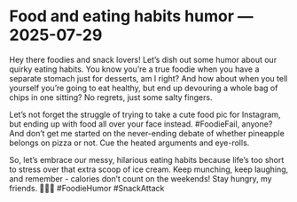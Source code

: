 # Food and eating habits humor — 2025-07-29

Hey there foodies and snack lovers! Let’s dish out some humor about our quirky eating habits. You know you’re a true foodie when you have a separate stomach just for desserts, am I right? And how about when you tell yourself you’re going to eat healthy, but end up devouring a whole bag of chips in one sitting? No regrets, just some salty fingers.

Let’s not forget the struggle of trying to take a cute food pic for Instagram, but ending up with food all over your face instead. #FoodieFail, anyone? And don’t get me started on the never-ending debate of whether pineapple belongs on pizza or not. Cue the heated arguments and eye-rolls.

So, let’s embrace our messy, hilarious eating habits because life’s too short to stress over that extra scoop of ice cream. Keep munching, keep laughing, and remember - calories don’t count on the weekends! Stay hungry, my friends. 🍕🍔🍦 #FoodieHumor #SnackAttack